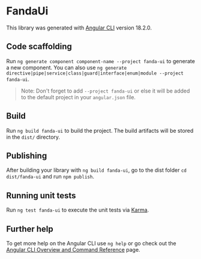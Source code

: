 # FandaUi

This library was generated with [Angular CLI](https://github.com/angular/angular-cli) version 18.2.0.

## Code scaffolding

Run `ng generate component component-name --project fanda-ui` to generate a new component. You can also use `ng generate directive|pipe|service|class|guard|interface|enum|module --project fanda-ui`.
> Note: Don't forget to add `--project fanda-ui` or else it will be added to the default project in your `angular.json` file. 

## Build

Run `ng build fanda-ui` to build the project. The build artifacts will be stored in the `dist/` directory.

## Publishing

After building your library with `ng build fanda-ui`, go to the dist folder `cd dist/fanda-ui` and run `npm publish`.

## Running unit tests

Run `ng test fanda-ui` to execute the unit tests via [Karma](https://karma-runner.github.io).

## Further help

To get more help on the Angular CLI use `ng help` or go check out the [Angular CLI Overview and Command Reference](https://angular.dev/tools/cli) page.
